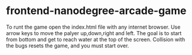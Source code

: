 frontend-nanodegree-arcade-game
===============================

 To runt the game open the index.html file with any internet browser. Use arrow keys to move the palyer up,down,right and left.
The goal is to start from bottom and get to reach water at the top of the screen.
Collision with the bugs resets the game, and you must start over.